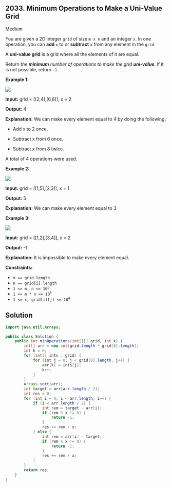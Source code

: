 ## 2033\. Minimum Operations to Make a Uni-Value Grid

Medium

You are given a 2D integer `grid` of size `m x n` and an integer `x`. In one operation, you can **add** `x` to or **subtract** `x` from any element in the `grid`.

A **uni-value grid** is a grid where all the elements of it are equal.

Return _the **minimum** number of operations to make the grid **uni-value**_. If it is not possible, return `-1`.

**Example 1:**

![](https://assets.leetcode.com/uploads/2021/09/21/gridtxt.png)

**Input:** grid = \[\[2,4],[6,8]], x = 2

**Output:** 4

**Explanation:** We can make every element equal to 4 by doing the following: 

- Add x to 2 once. 

- Subtract x from 6 once. 

- Subtract x from 8 twice. 
  
A total of 4 operations were used.

**Example 2:**

![](https://assets.leetcode.com/uploads/2021/09/21/gridtxt-1.png)

**Input:** grid = \[\[1,5],[2,3]], x = 1

**Output:** 5

**Explanation:** We can make every element equal to 3.

**Example 3:**

![](https://assets.leetcode.com/uploads/2021/09/21/gridtxt-2.png)

**Input:** grid = \[\[1,2],[3,4]], x = 2

**Output:** -1

**Explanation:** It is impossible to make every element equal.

**Constraints:**

*   `m == grid.length`
*   `n == grid[i].length`
*   <code>1 <= m, n <= 10<sup>5</sup></code>
*   <code>1 <= m * n <= 10<sup>5</sup></code>
*   <code>1 <= x, grid[i][j] <= 10<sup>4</sup></code>

## Solution

```java
import java.util.Arrays;

public class Solution {
    public int minOperations(int[][] grid, int x) {
        int[] arr = new int[grid.length * grid[0].length];
        int k = 0;
        for (int[] ints : grid) {
            for (int j = 0; j < grid[0].length; j++) {
                arr[k] = ints[j];
                k++;
            }
        }
        Arrays.sort(arr);
        int target = arr[arr.length / 2];
        int res = 0;
        for (int i = 0; i < arr.length; i++) {
            if (i < arr.length / 2) {
                int rem = target - arr[i];
                if (rem % x != 0) {
                    return -1;
                }
                res += rem / x;
            } else {
                int rem = arr[i] - target;
                if (rem % x != 0) {
                    return -1;
                }
                res += rem / x;
            }
        }
        return res;
    }
}
```